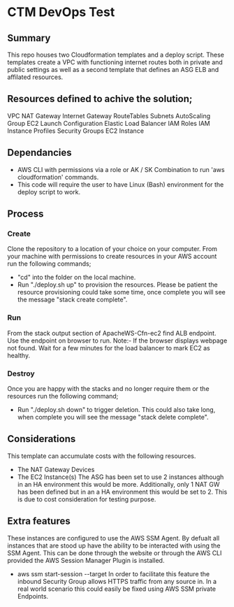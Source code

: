 # CTM DevOps Test
## Summary
 This repo houses two Cloudformation templates and a deploy script. These templates create a VPC with functioning internet routes both in private and public settings as well as a second template that defines an ASG ELB and affilated resources. 

## Resources defined to achive the solution;
 VPC 
 NAT Gateway 
 Internet Gateway 
 RouteTables 
 Subnets 
 AutoScaling Group 
 EC2 Launch Configuration
 Elastic Load Balancer
 IAM Roles 
 IAM Instance Profiles 
 Security Groups
 EC2 Instance

## Dependancies 
 - AWS CLI with permissions via a role or AK / SK Combination to run 'aws cloudformation' commands.
 - This code will require the user to have Linux (Bash) environment for the deploy script to work.

## Process
### Create
 Clone the repository to a location of your choice on your computer.
 From your machine with permissions to create resources in your AWS account run the following commands;
  - "cd" into the folder on the local machine.
  - Run "./deploy.sh up" to provision the resources. Please be patient the resource provisioning could take some time, once complete you will see the message "stack create complete".
### Run
  From the stack output section of ApacheWS-Cfn-ec2 find ALB endpoint. Use the endpoint on browser to run.
  Note:- If the browser displays webpage not found. Wait for a few minutes for the load balancer to mark EC2 as healthy.
### Destroy
 Once you are happy with the stacks and no longer require them or the resources run the following command; 
  - Run "./deploy.sh down" to trigger deletion. This could also take long, when complete you will see the message "stack delete complete".

## Considerations 
 This template can accumulate costs with the following resources.
 * The NAT Gateway Devices 
 * The EC2 Instance(s)
 The ASG has been set to use 2 instances although in an HA environment this would be more. Additionally, only 1 NAT GW has been defined but in an a HA environment this would be set to 2. This is due to cost consideration for testing purpose. 

 ## Extra features
 These instances are configured to use the AWS SSM Agent. By defualt all instances that are stood up have the ability to be interacted with using the SSM Agent. This can be done through the website or through the AWS CLI provided the AWS Session Manager Plugin is installed. 
  - aws ssm start-session --target <instanceid>
  In order to facilitate this feature the inbound Security Group allows HTTPS traffic from any source in. In a real world scenario this could easily be fixed using AWS SSM private Endpoints.